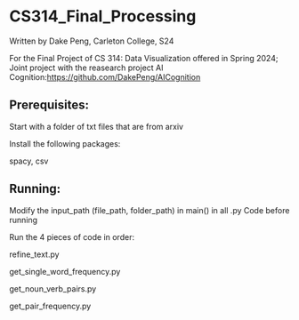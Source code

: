 # CS314_Final_Processing

Written by Dake Peng, Carleton College, S24

For the Final Project of CS 314: Data Visualization offered in Spring 2024; 
Joint project with the reasearch project AI Cognition:https://github.com/DakePeng/AICognition

## Prerequisites:

Start with a folder of txt files that are from arxiv

Install the following packages:

spacy, csv

## Running:

Modify the input_path (file_path, folder_path) in main() in all .py Code before running

Run the 4 pieces of code in order:

refine_text.py

get_single_word_frequency.py

get_noun_verb_pairs.py

get_pair_frequency.py
